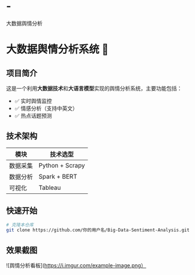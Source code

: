 # -
大数据舆情分析
# 大数据舆情分析系统 🚀

## 项目简介
这是一个利用**大数据技术**和**大语言模型**实现的舆情分析系统，主要功能包括：
- ✅ 实时舆情监控
- ✅ 情感分析（支持中英文）
- ✅ 热点话题预测

## 技术架构
| 模块       | 技术选型                |
|------------|-------------------------|
| 数据采集   | Python + Scrapy         |
| 数据分析   | Spark + BERT            |
| 可视化     | Tableau                 |

## 快速开始
```bash
# 克隆本仓库
git clone https://github.com/你的用户名/Big-Data-Sentiment-Analysis.git
```

## 效果截图
![舆情分析看板](https://i.imgur.com/example-image.png）
